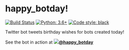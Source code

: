 # happy_botday!

[![Build Status](https://travis-ci.org/hugovk/python-ci-static-analysis.svg?branch=master)](https://travis-ci.org/hugovk/python-ci-static-analysis)
[![Python: 3.6+](https://img.shields.io/badge/python-3.6+-blue.svg)](https://www.python.org/downloads/)
[![Code style: black](https://img.shields.io/badge/code%20style-black-000000.svg)](https://github.com/psf/black)

Twitter bot tweets birthday wishes for bots created today!

See the bot in action at **[![](https://abs.twimg.com/favicons/favicon.ico)@happy_botday](https://twitter.com/happy_botday)**
